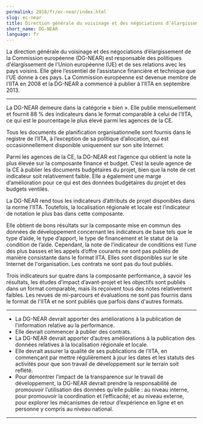 ```yaml
---
permalink: 2018/fr/ec-near/index.html
slug: ec-near
title: Direction générale du voisinage et des négociations d’élargissement de la Commission européenne (DG-NEAR)
short_name: DG-NEAR
language: fr
---
```


La direction générale du voisinage et des négociations d’élargissement de la Commission européenne (DG-NEAR) est responsable des politiques d'élargissement de l'Union européenne (UE) et de ses relations avec les pays voisins. Elle gère l’essentiel de l’assistance financière et technique que l’UE donne à ces pays. La Commission européenne est devenue membre de l’IITA en 2008 et la DG-NEAR a commencé à publier à l'IITA en septembre 2013.

---

La DG-NEAR demeure dans la catégorie « bien ». Elle publie mensuellement et fournit 88 % des indicateurs dans le format comparable à celui de l’IITA, ce qui est le pourcentage le plus élevé parmi les agences de la CE.

Tous les documents de planification organisationnelle sont fournis dans le registre de l’IITA, à l’exception de sa politique d’allocation, qui est occasionnellement disponible uniquement sur son site Internet.

Parmi les agences de la CE, la DG-NEAR est l’agence qui obtient la note la plus élevée sur la composante finance et budget. C’est la seule agence de la CE à publier les documents budgétaires du projet, bien que la note de cet indicateur soit relativement faible. Elle a également une marge d’amélioration pour ce qui est des données budgétaires du projet et des budgets ventilés.

La DG-NEAR rend tous les indicateurs d’attributs de projet disponibles dans la norme l'IITA. Toutefois, la localisation régionale et locale est l’indicateur de notation le plus bas dans cette composante.

Elle obtient de bons résultats sur la composante mise en commun des données de développement concernant les indicateurs de base tels que le type d’aide, le type d’apport, le type de financement et le statut de la condition de l’aide. Cependant, la note de l’indicateur de conditions est l’une des plus basses et les appels d’offre courants ne sont pas publiés de manière consistante dans le format IITA. Elles sont disponibles sur le site Internet de l'organisation. Les contrats ne sont pas du tout publiés.

Trois indicateurs sur quatre dans la composante performance, à savoir les résultats, les études d’impact d’avant-projet et les objectifs sont publiés dans un format comparable, mais ils reçoivent tous des notes relativement faibles. Les revues de mi-parcours et évaluations ne sont pas fournis dans le format de l'IITA et ne sont publiés que parfois dans d'autres formats.

---

 * La DG-NEAR devrait apporter des améliorations à la publication de l’information relative au la performance.
 * Elle devrait commencer à publier des contrats.
 * La DG-NEAR devrait apporter d’autres améliorations à la publication des données relatives à la localisation régionale et locale.
 * Elle devrait assurer la qualité de ses publications de l’IITA, en commençant par mettre régulièrement à jour les dates et les statuts des activités pour que son travail de développement sur le terrain soit reflété.
 * Pour démontrer l’impact de la transparence sur le travail de développement, la DG-NEAR devrait prendre la responsabilité de promouvoir l’utilisation des données qu’elle publie : au niveau interne, pour promouvoir la coordination et l’efficacité; et au niveau externe, pour explorer les mécanismes de retour d’expérience en ligne et en personne y compris au niveau national.

---
